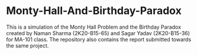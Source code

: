 # Monty-Hall-And-Birthday-Paradox
This is a simulation of the Monty Hall Problem and the Birthday Paradox created by Naman Sharma (2K20-B15-65) and Sagar Yadav (2K20-B15-36) for MA-101 class.
The repository also contains the report submitted towards the same project.
